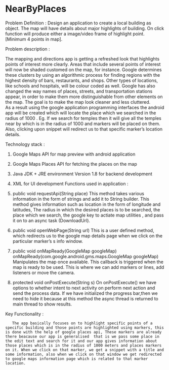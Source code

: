 # NearByPlaces
Problem Definition :
Design an application to create a local building as object. The map will have details about major highlights of building.  On click function will produce either a image/video frame of highlight point. [Minimum  4 points in map].

Problem description :

The mapping and directions app is getting a refreshed look that highlights points of interest more clearly. Areas that include several points of interest will now be shaded customed on the map, for instance. Google determines these clusters by using an algorithmic process for finding regions with the highest density of bars, restaurants, and shops. Other types of locations, like schools and hospitals, will be colour coded as well.
Google has also changed the way names of places, streets, and transportation stations appear, in order to make them more distinguishable from other elements on the map. The goal is to make the map look cleaner and less cluttered.  
As a result using the google application programming interfaces the android app will be created which will locate the place which we searched in the radius of 1000 . Eg. If we search for temples then it will give all the temples near by which is in the radius of 1000 and markers will be placed on them. Also, clicking upon snippet will redirect us to that specific marker’s location details.

Technology stack :
1.	Google Maps API for map preview with android application
2.	Google Maps Places API for fetching the places on the map
3.	Java JDK + JRE environment Version 1.8 for backend development
4.	XML for UI development
Functions used in application : 
1.	public void requestApi(String place)
    This method takes various information in the form of strings and add it to String builder. This method gives information such as location in the form of longitude and latitudes, The radius in which the desired places is to be searched, the place which we search, the google key to actiate map utilities , and pass it on to an async task (DownloadUrl).

2.	public void openWebPage(String url)
    This is a user defined method, which redirects us to the google map details page when we click on the particular marker’s s info window.

3.	public void onMapReady(GoogleMap googleMap)
    onMapReady(com.google.android.gms.maps.GoogleMap googleMap) Manipulates the map once available. This callback is triggered when the map is ready to be used. This is where we can add markers or lines, add listeners or move the camera.

4.	protected void onPostExecute(String s)
    On onPostExecute() we have options to whether intent to next activity on perform next action and send the process data. If we have initialized the progress bar,then we need to hide it because at this method the async thread is returned to main thread to show results.

Key Functionality :
       
       The app basically focuses on to highlight specific points of a specific building and those points are highlighted using markers, this is done with the help of google places api, These markers are already there beacause our app is generalised  that is we pass some place in the edit text and search for it and our app gives information about those places which is in the radius of 1000 meters and places markers on it. When we click on that marker, we get a snippet with a title and some information, also when we click on that window we get redirected to google maps information page which is related to that marker location.

